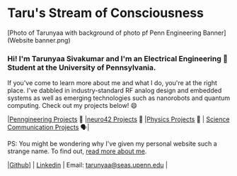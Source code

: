 # Taru's Stream of Consciousness
[Photo of Tarunyaa with background of photo pf Penn Engineering Banner](Website banner.png)
### Hi! I'm Tarunyaa Sivakumar and I'm an Electrical Engineering 🔌 Student at the University of Pennsylvania.
If you've come to learn more about me and what I do, you're at the right place. I've dabbled in industry-standard RF analog design and embedded systems as well as emerging technologies such as nanorobots and quantum computing. Check out my projects below! 😄

|[Penngineering Projects](https://tarunyaa.github.io/penngineering-projects/) 🦾    |[neuro42 Projects](https://tarunyaa.github.io/neuro42-projects/) 📡    |[Physics Projects](https://tarunyaa.github.io/physics-projects/) 🔭    |    [Science Communication Projects](https://tarunyaa.github.io/science-communication-projects/) 🗣|

PS: You might be wondering why I've given my personal website such a strange name. To find out, [read more about me](https://tarunyaa.github.io/more-about-me/).

|[Github](https://github.com/tarunyaa)] | [Linkedin](https://www.linkedin.com/in/tarunyaa-sivakumar-4847501a6/) | Email: tarunyaa@seas.upenn.edu |

